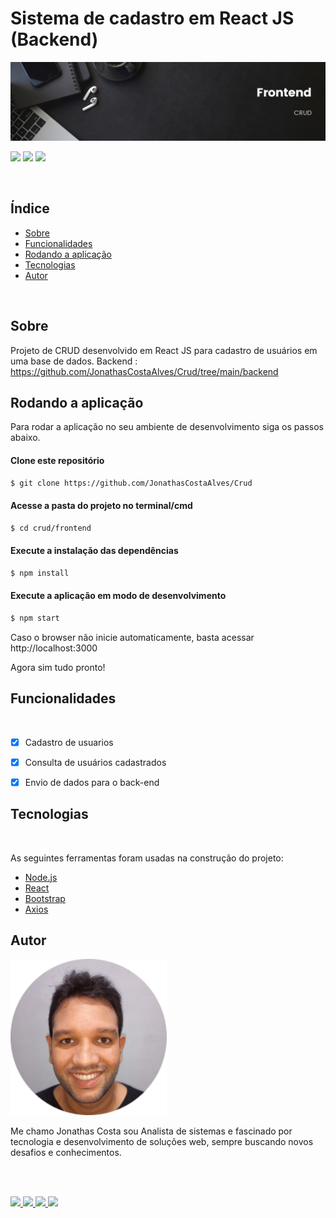 # Sistema de cadastro em React JS (Backend)
![Demo](./screenshots/banner-frontend.png)
 
 
<img src="https://img.shields.io/github/license/JonathasCostaAlves/nlw-return-impulse-web" /> <img src="https://img.shields.io/badge/Node.js-43853D?style=for-the-badge&logo=node.js&logoColor=white" /> <img src="https://img.shields.io/badge/React-20232A?style=for-the-badge&logo=react&logoColor=61DAFB" /> 
 
</br>

## Índice
 
* [Sobre](#Sobre)
* [Funcionalidades](#Funcionalidades)
* [Rodando a aplicação](#rodando-a-aplicação)
* [Tecnologias](#Tecnologias)
* [Autor](#Autor)
 
</br>

## Sobre  

 
 
Projeto de CRUD desenvolvido em React JS para cadastro de usuários em uma base de dados.
Backend : https://github.com/JonathasCostaAlves/Crud/tree/main/backend


 
## Rodando a aplicação
 
Para rodar a aplicação no seu ambiente de desenvolvimento siga os passos abaixo.
 
 
#### Clone este repositório
```bash
$ git clone https://github.com/JonathasCostaAlves/Crud
```
#### Acesse a pasta do projeto no terminal/cmd
```bash
$ cd crud/frontend
```
#### Execute a instalação das dependências
```bash
$ npm install
```


#### Execute a aplicação em modo de desenvolvimento
```bash
$ npm start
```
Caso o browser não inicie automaticamente, basta acessar http://localhost:3000
 

 
Agora sim tudo pronto!
 
 
## Funcionalidades
</br>
 
- [x] Cadastro de usuarios 
 
- [x] Consulta de usuários cadastrados
 
- [x] Envio de dados para o back-end
 
 
## Tecnologias
</br>
 
As seguintes ferramentas foram usadas na construção do projeto:
 
- [Node.js](https://nodejs.org/en/)
- [React](https://pt-br.reactjs.org/)
- [Bootstrap](https://getbootstrap.com/)
- [Axios](https://axios-http.com/ptbr/docs/intro)
 
  
## Autor 
    


 <img src="./screenshots/img-jonathas.png" alt="img-jonathas" width="250"></img>
 

   Me chamo Jonathas Costa sou Analista de sistemas e fascinado por tecnologia e desenvolvimento de soluções web, sempre buscando novos desafios e conhecimentos.

</br></br>
 
<a href="https://www.instagram.com/jonathascostadev/" >
    <img src="https://img.shields.io/badge/Instagram-E4405F?style=for-the-badge&logo=instagram&logoColor=white">

</a>

<a href="https://www.linkedin.com/in/jonathas-costa-a9844ab1/" >
    <img src="https://img.shields.io/badge/LinkedIn-0077B5?style=for-the-badge&logo=linkedin&logoColor=white">

</a>

<a href="https://mailito:jcalves182@gmail.com/" >
    <img src="https://img.shields.io/badge/Gmail-D14836?style=for-the-badge&logo=gmail&logoColor=white">

</a>
<a href="https://github.com/JonathasCostaAlves" >
    <img src="https://img.shields.io/badge/GitHub-100000?style=for-the-badge&logo=github&logoColor=white">

</a>

